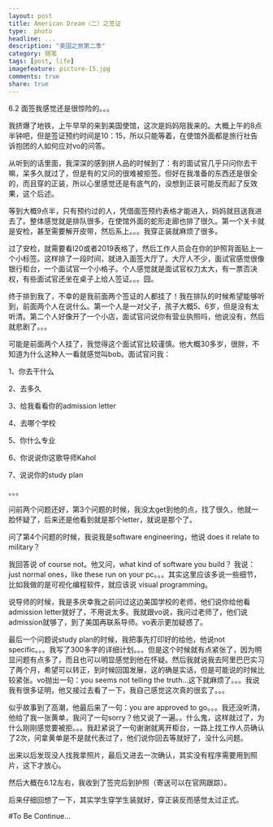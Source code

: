 ```yaml
---
layout: post
title: American Dream（二）之签证
type:  photo
headline: ...
description: "美国之旅第二季"
category: 随笔
tags: [post, life]
imagefeature: picture-15.jpg
comments: true
share: true
---
```


6.2 面签我感觉还是很惊险的。。。

我挤爆了地铁，上午早早的来到美国使馆，这次是妈妈陪我来的。大概上午的8点半钟吧，但是签证预约时间是10：15，所以只能等着，在使馆外面都是旅行社告诉抱团的人如何应对vo的问答。

从听到的话里面，我深深的感到拼人品的时候到了：有的面试官几乎只问你去干嘛，呆多久就过了，但是有的又问的很难被拒签。但好在我准备的东西还是很全的，而且穿的正装，所以心里感觉还是有底气的，没想到正装可能反而起了反效果，这个后述。

等到大概9点半，只有预约过的人，凭借面签预约表格才能进入，妈妈就目送我进去了。整体感觉就是排队很多，在使馆外面的蛇形走廊也排了很久。第一个关卡就是安检，甚至需要解开皮带，然后系上。。。我穿正装就麻烦了很多。

过了安检，就需要看I20或者2019表格了，然后工作人员会在你的护照背面贴上一个小标签。这样排了一段时间，就进入面签大厅了。大厅人不少，面试官感觉很像银行柜台，一个面试官一个小格子。个人感觉就是面试官权力太大，有一票否决权，有些面试官还坐在桌子上给人签证。。。囧。

终于排到我了，不幸的是我前面两个签证的人都挂了！我在排队的时候希望能够听到，前面两个人在说什么。第一个人是一对父子，孩子大概5、6岁，但是没有太听清。第二个人好像开了一个小店，面试官问说你有营业执照吗，他说没有，然后就悲剧了。。。

可能是前面两个人挂了，我觉得这个面试官比较谨慎。他大概30多岁，很胖，不知道为什么这种人一看就感觉叫bob。面试官问我：

1、你去干什么

2、去多久

3、给我看看你的admission letter

4、去哪个学校

5、你什么专业

6、你说说你这歌导师Kahol

7、说说你的study plan

。。。

问前两个问题还好，第3个问题的时候，我没太get到他的点，找了很久，他就一脸怀疑了，后来还是他看到就是那个letter，就说是那个了。

问了第4个问题的时候，我说我是software engineering，他说 does it relate to military？

我回答说 of course not。他又问，what kind of software you build？ 我说：just normal ones，like these run on your pc。。。其实这里应该多说一些细节，比如我做的是可视化编程软件，就应该说 visual programming。

说导师的时候，我是多庆幸我之前问过这边美国学校的老师，他们说你给他看admission letter就好了，不用说太多。我就跟vo说，我问过老师了，他们说admission就够了，到了美国再联系导师。vo表示更加疑惑了。

最后一个问题说study plan的时候，我把事先打印好的给他，他说not specific。。。我写了300多字的详细计划。。。但是这个时候就有点紧张了，因为明显问题有点多了，而且也可以明显感觉到他在怀疑。然后我就说我去阿里巴巴实习了两个月，希望可以转正，到时候回国发展，这的确是实话，但是可能说的时候比较紧张。vo抛出一句：you seems not telling the truth...这下就麻烦了。。。我说我有很多证明，他又接过去看了一下，我自己感觉这次真的很玄了。。。

似乎故事到了高潮，他最后来了一句：you are approved to go。。。我还没听清，他给了我一张黄单，我问了一句sorry？他又说了一遍。。什么鬼，这样就过了，为什么刚刚感觉要被拒。。。我赶紧说了一句谢谢就离开柜台，一路上找工作人员确认了2次，问拿黄单是不是就代表过了，他们说你回去等就好了，没什么问题。

出来以后发现没人找我拿照片，最后又进去一次确认，其实没有程序需要用到照片，这下才放心。

然后大概在6.12左右，我收到了签完后到护照（寄送可以在官网跟踪）。

后来仔细回想了一下，其实学生穿学生装就好，穿正装反而感觉太过正式。

#To Be Continue...